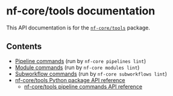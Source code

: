 # nf-core/tools documentation

This API documentation is for the [`nf-core/tools`](https://github.com/nf-core/tools) package.

## Contents

- [Pipeline commands]() (run by `nf-core pipelines lint`)
- [Module commands]() (run by `nf-core modules lint`)
- [Subworkflow commands]() (run by `nf-core subworkflows lint`)
- [nf-core/tools Python package API reference]()
  - [nf-core/tools pipeline commands API reference]()
